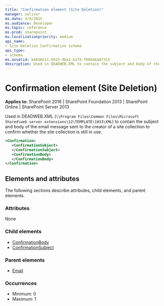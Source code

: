 ```yaml
---
title: "Confirmation element (Site Deletion)"
manager: soliver
ms.date: 3/9/2015
ms.audience: Developer
ms.topic: reference
ms.prod: sharepoint
ms.localizationpriority: medium
api_name:
- Site Deletion Confirmation schema
api_type:
- schema
ms.assetid: b4650e11-6923-4ba1-b1f6-f08b46a0f315
description: Used in DEADWEB.XML to contain the subject and body of the email message sent to the creator of a site collection to confirm whether the site collection is still in use. 
---
```


# Confirmation element (Site Deletion)

**Applies to:** SharePoint 2016 | SharePoint Foundation 2013 | SharePoint Online | SharePoint Server 2013
  
Used in DEADWEB.XML (`\\Program Files\Common Files\Microsoft Shared\web server extensions\12\TEMPLATE\1033\XML`) to contain the subject and body of the email message sent to the creator of a site collection to confirm whether the site collection is still in use. 
  
```XML
<Confirmation>
   <ConfirmationSubject>
   </ConfirmationSubject>
   <ConfirmationBody>
   </ConfirmationBody>
</Confirmation>
```

## Elements and attributes

The following sections describe attributes, child elements, and parent elements.

### Attributes

None
   
### Child elements

- [ConfirmationBody](confirmationbody-element-site-deletion.md)
- [ConfirmationSubject](confirmationsubject-element-site-deletion.md)
   
### Parent elements

- [Email](email-element-site-deletion.md)
   
### Occurrences

- Minimum: 0
- Maximum: 1  

<br/> 
   


